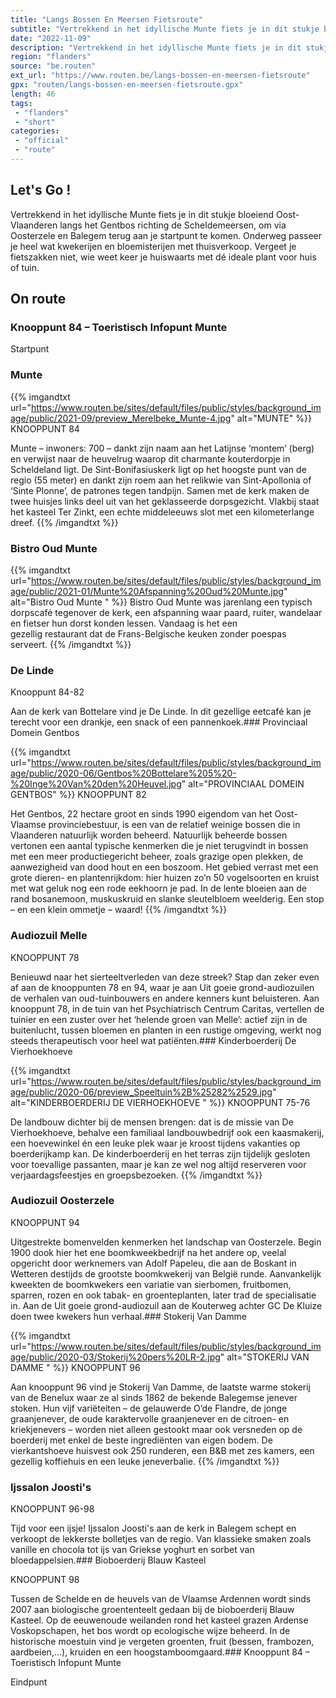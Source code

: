 ```yaml
---
title: "Langs Bossen En Meersen Fietsroute"
subtitle: "Vertrekkend in het idyllische Munte fiets je in dit stukje bloeiend Oost-Vlaanderen langs het Gentbos richting de Scheldemeersen, om via Oosterzele en Balegem terug aan je startpunt te komen"
date: "2022-11-09"
description: "Vertrekkend in het idyllische Munte fiets je in dit stukje bloeiend Oost-Vlaanderen langs het Gentbos richting de Scheldemeersen, om via Oosterzele en Balegem terug aan je startpunt te komen"
region: "flanders"
source: "be.routen"
ext_url: "https://www.routen.be/langs-bossen-en-meersen-fietsroute"
gpx: "routen/langs-bossen-en-meersen-fietsroute.gpx"
length: 46
tags:
 - "flanders"
 - "short"
categories:
 - "official"
 - "route"
---
```


## Let's Go ! 

Vertrekkend in het idyllische Munte fiets je in dit stukje bloeiend Oost-Vlaanderen langs het Gentbos richting de Scheldemeersen, om via Oosterzele en Balegem terug aan je startpunt te komen. Onderweg passeer je heel wat kwekerijen en bloemisterijen met thuisverkoop. Vergeet je fietszakken niet, wie weet keer je huiswaarts met dé ideale plant voor huis of tuin.

## On route

### Knooppunt 84 – Toeristisch Infopunt Munte

Startpunt

### Munte

{{% imgandtxt url="https://www.routen.be/sites/default/files/public/styles/background_image/public/2021-09/preview_Merelbeke_Munte-4.jpg" alt="MUNTE" %}}
KNOOPPUNT 84

Munte – inwoners: 700 – dankt zijn naam aan het Latijnse ‘montem’ (berg) en verwijst naar de heuvelrug waarop dit charmante kouterdorpje in Scheldeland ligt. De Sint-Bonifasiuskerk ligt op het hoogste punt van de regio (55 meter) en dankt zijn roem aan het relikwie van Sint-Apollonia of ‘Sinte Plonne’, de patrones tegen tandpijn. Samen met de kerk maken de twee huisjes links deel uit van het geklasseerde dorpsgezicht. Vlakbij staat het kasteel Ter Zinkt, een echte middeleeuws slot met een kilometerlange dreef.
{{% /imgandtxt %}}

### Bistro Oud Munte 

{{% imgandtxt url="https://www.routen.be/sites/default/files/public/styles/background_image/public/2021-01/Munte%20Afspanning%20Oud%20Munte.jpg" alt="Bistro Oud Munte " %}}
Bistro Oud Munte was jarenlang een typisch dorpscafé tegenover de kerk, een afspanning waar paard, ruiter, wandelaar en fietser hun dorst konden lessen. Vandaag is het een gezellig restaurant dat de Frans-Belgische keuken zonder poespas serveert.
{{% /imgandtxt %}}

### De Linde

Knooppunt 84-82

Aan de kerk van Bottelare vind je De Linde. In dit gezellige eetcafé kan je terecht voor een drankje, een snack of een pannenkoek.### Provinciaal Domein Gentbos

{{% imgandtxt url="https://www.routen.be/sites/default/files/public/styles/background_image/public/2020-06/Gentbos%20Bottelare%205%20-%20Inge%20Van%20den%20Heuvel.jpg" alt="PROVINCIAAL DOMEIN GENTBOS" %}}
KNOOPPUNT 82

Het Gentbos, 22 hectare groot en sinds 1990 eigendom van het Oost-Vlaamse provinciebestuur, is een van de relatief weinige bossen die in Vlaanderen natuurlijk worden beheerd. Natuurlijk beheerde bossen vertonen een aantal typische kenmerken die je niet terugvindt in bossen met een meer productiegericht beheer, zoals grazige open plekken, de aanwezigheid van dood hout en een boszoom. Het gebied verrast met een grote dieren- en plantenrijkdom: hier huizen zo’n 50 vogelsoorten en kruist met wat geluk nog een rode eekhoorn je pad. In de lente bloeien aan de rand bosanemoon, muskuskruid en slanke sleutelbloem weelderig. Een stop – en een klein ommetje – waard!
{{% /imgandtxt %}}

### Audiozuil Melle

KNOOPPUNT 78

Benieuwd naar het sierteeltverleden van deze streek? Stap dan zeker even af aan de knooppunten 78 en 94, waar je aan Uit goeie grond-audiozuilen de verhalen van oud-tuinbouwers en andere kenners kunt beluisteren. Aan knooppunt 78, in de tuin van het Psychiatrisch Centrum Caritas, vertellen de tuinier en een zuster over het ‘helende groen van Melle’: actief zijn in de buitenlucht, tussen bloemen en planten in een rustige omgeving, werkt nog steeds therapeutisch voor heel wat patiënten.### Kinderboerderij De Vierhoekhoeve 

{{% imgandtxt url="https://www.routen.be/sites/default/files/public/styles/background_image/public/2020-06/preview_Speeltuin%2B%25282%2529.jpg" alt="KINDERBOERDERIJ DE VIERHOEKHOEVE " %}}
KNOOPPUNT 75-76

De landbouw dichter bij de mensen brengen: dat is de missie van De Vierhoekhoeve, behalve een familiaal landbouwbedrijf ook een kaasmakerij, een hoevewinkel én een leuke plek waar je kroost tijdens vakanties op boerderijkamp kan. De kinderboerderij en het terras zijn tijdelijk gesloten voor toevallige passanten, maar je kan ze wel nog altijd reserveren voor verjaardagsfeestjes en groepsbezoeken.
{{% /imgandtxt %}}

### Audiozuil Oosterzele

KNOOPPUNT 94

Uitgestrekte bomenvelden kenmerken het landschap van Oosterzele. Begin 1900 dook hier het ene boomkweekbedrijf na het andere op, veelal opgericht door werknemers van Adolf Papeleu, die aan de Boskant in Wetteren destijds de grootste boomkwekerij van België runde. Aanvankelijk kweekten de boomkwekers een variatie van sierbomen, fruitbomen, sparren, rozen en ook tabak- en groenteplanten, later trad de specialisatie in. Aan de Uit goeie grond-audiozuil aan de Kouterweg achter GC De Kluize doen twee kwekers hun verhaal.### Stokerij Van Damme 

{{% imgandtxt url="https://www.routen.be/sites/default/files/public/styles/background_image/public/2020-03/Stokerij%20pers%20LR-2.jpg" alt="STOKERIJ VAN DAMME " %}}
KNOOPPUNT 96

Aan knooppunt 96 vind je Stokerij Van Damme, de laatste warme stokerij van de Benelux waar ze al sinds 1862 de bekende Balegemse jenever stoken. Hun vijf variëteiten – de gelauwerde O’de Flandre, de jonge graanjenever, de oude karaktervolle graanjenever en de citroen- en kriekjenevers – worden niet alleen gestookt maar ook versneden op de boerderij met enkel de beste ingrediënten van eigen bodem. De vierkantshoeve huisvest ook 250 runderen, een B&B met zes kamers, een gezellig koffiehuis en een leuke jeneverbalie.
{{% /imgandtxt %}}

### Ijssalon Joosti's

KNOOPPUNT 96-98

Tijd voor een ijsje! Ijssalon Joosti's aan de kerk in Balegem schept en verkoopt de lekkerste bolletjes van de regio. Van klassieke smaken zoals vanille en chocola tot ijs van Griekse yoghurt en sorbet van bloedappelsien.### Bioboerderij Blauw Kasteel 

KNOOPPUNT 98

Tussen de Schelde en de heuvels van de Vlaamse Ardennen wordt sinds 2007 aan biologische groententeelt gedaan bij de bioboerderij Blauw Kasteel. Op de eeuwenoude weilanden rond het kasteel grazen Ardense Voskopschapen, het bos wordt op ecologische wijze beheerd. In de historische moestuin vind je vergeten groenten, fruit (bessen, frambozen, aardbeien,...), kruiden en een hoogstamboomgaard.### Knooppunt 84 – Toeristisch Infopunt Munte

Eindpunt


